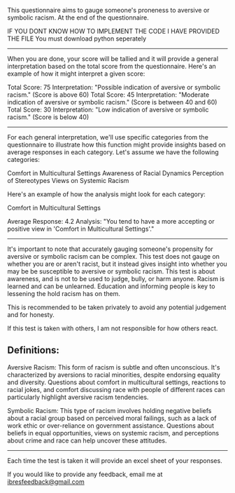 This questionnaire aims to gauge someone's proneness to aversive or symbolic racism. At the end of the questionnaire.

IF YOU DONT KNOW HOW TO IMPLEMENT THE CODE I HAVE PROVIDED THE FILE
You must download python seperately 

-----------------------------------------------------------------------------------------------------------------------------------------------------------------------------------------------------------------------------------------------
When you are done, your score will be tallied and it will provide a general interpretation based on the total score from the questionnaire. Here's an example of how it might interpret a given score:

Total Score: 75
Interpretation: "Possible indication of aversive or symbolic racism." (Score is above 60)
Total Score: 45
Interpretation: "Moderate indication of aversive or symbolic racism." (Score is between 40 and 60)
Total Score: 30
Interpretation: "Low indication of aversive or symbolic racism." (Score is below 40)

----------------------------------------------------------------------------------------------------------------------------------------------------------------------------------------------------------------------------------------------
For each general interpretation, we'll use specific categories from the questionnaire to illustrate how this function might provide insights based on average responses in each category. Let's assume we have the following categories:

Comfort in Multicultural Settings
Awareness of Racial Dynamics
Perception of Stereotypes
Views on Systemic Racism

Here's an example of how the analysis might look for each category:

Comfort in Multicultural Settings

Average Response: 4.2
Analysis: "You tend to have a more accepting or positive view in 'Comfort in Multicultural Settings'."

-----------------------------------------------------------------------------------------------------------------------------------------------------------------------------------------------------------------------------------------------

It's important to note that accurately gauging someone's propensity for aversive or symbolic racism can be complex. 
This test does not gauge on whether you are or aren't racist, but it instead gives insight into whether you may be be susceptible to aversive or symbolic racism.
This test is about awareness, and is not to be used to judge, bully, or harm anyone. Racism is learned and can be unlearned. Education and informing people is key to lessening the hold racism has on them. 

This is recommended to be taken privately to avoid any potential judgement and for honesty. 

If this test is taken with others, I am not responsible for how others react.

Definitions:
-----------
Aversive Racism: This form of racism is subtle and often unconscious. It's characterized by aversions to racial minorities, despite endorsing equality and diversity. Questions about comfort in multicultural settings, reactions to racial jokes, and comfort discussing race with people of different races can particularly highlight aversive racism tendencies.

Symbolic Racism: This type of racism involves holding negative beliefs about a racial group based on perceived moral failings, such as a lack of work ethic or over-reliance on government assistance. Questions about beliefs in equal opportunities, views on systemic racism, and perceptions about crime and race can help uncover these attitudes.

-----------------------------------------------------------------------------------------------------------------------------------------------------------------------------------------------------------------------------------------------
Each time the test is taken it will provide an excel sheet of your responses.

If you would like to provide any feedback, email me at ibresfeedback@gmail.com
